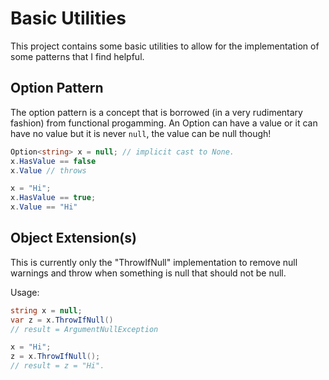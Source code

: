 # Basic Utilities

This project contains some basic utilities to allow for the implementation of some patterns that I find helpful.

## Option Pattern

The option pattern is a concept that is borrowed (in a very rudimentary fashion) from functional progamming. An Option
can have a value or it can have no value but it is never `null`, the value can be null though!

```c#
Option<string> x = null; // implicit cast to None.
x.HasValue == false
x.Value // throws

x = "Hi";
x.HasValue == true;
x.Value == "Hi"
```

## Object Extension(s)

This is currently only the "ThrowIfNull" implementation to remove null warnings and throw when something is null that
should not be null.

Usage:

```c#
string x = null;
var z = x.ThrowIfNull()
// result = ArgumentNullException

x = "Hi";
z = x.ThrowIfNull();
// result = z = "Hi". 
```